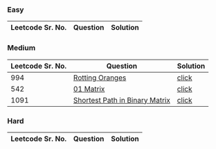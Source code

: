 ### Easy 
Leetcode Sr. No. | Question | Solution
-------------|------------- | -------------

### Medium
Leetcode Sr. No. | Question | Solution
-------------|------------- | -------------
994 | [Rotting Oranges](https://leetcode.com/problems/rotting-oranges/) | [click](./Solutions/RottingOranges.java)
542 | [01 Matrix](https://leetcode.com/problems/01-matrix/) | [click](./Solutions/01Matrix.java)
1091 | [Shortest Path in Binary Matrix](https://leetcode.com/problems/shortest-path-in-binary-matrix/) | [click](./Solutions/ShortestPathInBinaryMatrix.java)


### Hard
Leetcode Sr. No. | Question | Solution
-------------|------------- | -------------